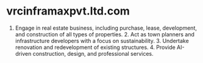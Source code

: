 # vrcinframaxpvt.ltd.com
1. Engage in real estate business, including purchase, lease, development, and construction of all types of properties.   2. Act as town planners and infrastructure developers with a focus on sustainability.   3. Undertake renovation and redevelopment of existing structures.   4. Provide AI-driven construction, design, and professional services. 
